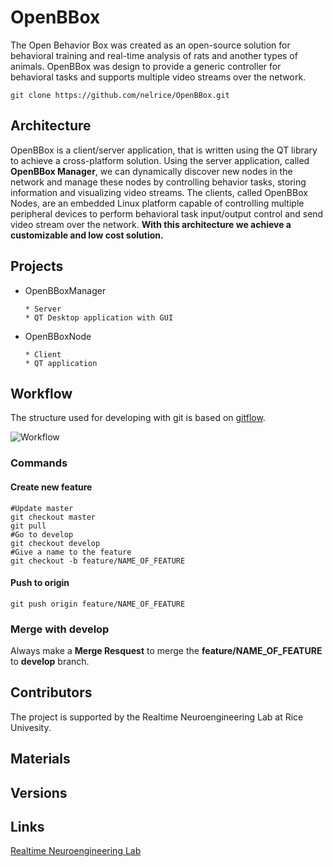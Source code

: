 # OpenBBox

The Open Behavior Box was created as an open-source solution for behavioral training and real-time analysis of rats and another types of animals. OpenBBox was design to provide a generic controller for behavioral tasks and supports multiple video streams over the network. 

    git clone https://github.com/nelrice/OpenBBox.git

## Architecture

OpenBBox is a client/server application, that is written using the QT library to achieve a cross-platform solution. Using the server application, called **OpenBBox Manager**, we can dynamically discover new nodes in the network and manage these nodes by controlling behavior tasks, storing information and visualizing video streams. The clients, called OpenBBox Nodes, are an embedded Linux platform capable of controlling multiple peripheral devices to perform behavioral task input/output control and send video stream over the network. **With this architecture we achieve a customizable and low cost solution.**

## Projects 

* OpenBBoxManager
    
      * Server
      * QT Desktop application with GUI
    
* OpenBBoxNode
    
      * Client
      * QT application    

## Workflow

The structure used for developing with git is based on [gitflow](http://nvie.com/posts/a-successful-git-branching-model/).

![Workflow](http://nvie.com/img/2009/12/Screen-shot-2009-12-24-at-11.32.03.png "Workflow")

### Commands

#### Create new feature

    #Update master
    git checkout master
    git pull
    #Go to develop
    git checkout develop
    #Give a name to the feature
    git checkout -b feature/NAME_OF_FEATURE

#### Push to origin

    git push origin feature/NAME_OF_FEATURE
    
### Merge with develop

Always make a **Merge Resquest** to merge the **feature/NAME_OF_FEATURE** to **develop** branch.

## Contributors

The project is supported by the Realtime Neuroengineering Lab at Rice Univesity. 

## Materials

## Versions

## Links

[Realtime Neuroengineering Lab](http://nel.rice.edu/)
